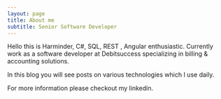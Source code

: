 ```yaml
---
layout: page
title: About me
subtitle: Senior Software Developer
---
```


Hello this is Harminder, C#, SQL, REST , Angular enthusiastic. Currently work as a software developer at Debitsuccess specializing in billing & accounting solutions.

In this blog you will see posts on various technologies which I use daily.

For more information please checkout my linkedin.
